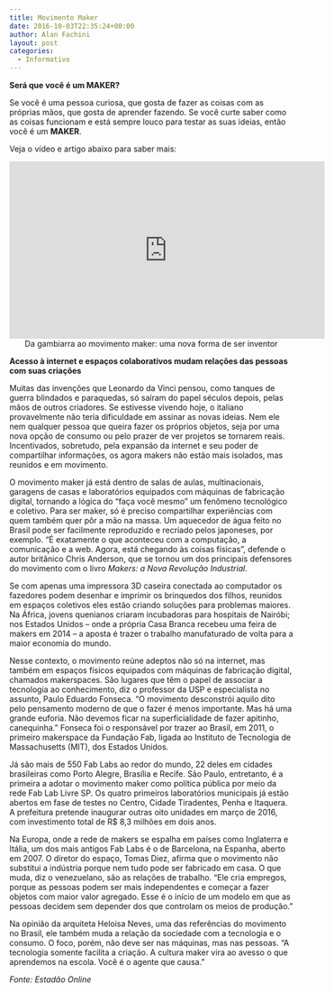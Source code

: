 ```yaml
---
title: Movimento Maker
date: 2016-10-03T22:35:24+00:00
author: Alan Fachini
layout: post
categories:
  - Informativo
---
```

**Será que você é um MAKER?**

Se você é uma pessoa curiosa, que gosta de fazer as coisas com as próprias
mãos, que gosta de aprender fazendo. Se você curte saber como as coisas
funcionam e está sempre louco para testar as suas ideias, então você é um
**MAKER**.

Veja o vídeo e artigo abaixo para saber mais:

<center>
<iframe src="https://www.youtube.com/embed/vJp2zLrJ-b0" width="560" height="315" frameborder="0" allowfullscreen="allowfullscreen"></iframe>
</center>

<center>
  Da gambiarra ao movimento maker: uma nova forma de ser inventor
</center>

<strong>Acesso à internet e espaços colaborativos mudam relações das pessoas
com suas criações</strong>

Muitas das invenções que Leonardo da Vinci pensou, como tanques de guerra
blindados e paraquedas, só saíram do papel séculos depois, pelas mãos de outros
criadores. Se estivesse vivendo hoje, o italiano provavelmente não teria
dificuldade em assinar as novas ideias. Nem ele nem qualquer pessoa que queira
fazer os próprios objetos, seja por uma nova opção de consumo ou pelo prazer de
ver projetos se tornarem reais. Incentivados, sobretudo, pela expansão da
internet e seu poder de compartilhar informações, os agora makers não estão
mais isolados, mas reunidos e em movimento.

O movimento maker já está dentro de salas de aulas, multinacionais, garagens de
casas e laboratórios equipados com máquinas de fabricação digital, tornando a
lógica do “faça você mesmo” um fenômeno tecnológico e coletivo. Para ser maker,
só é preciso compartilhar experiências com quem também quer pôr a mão na
massa. Um aquecedor de água feito no Brasil pode ser facilmente reproduzido e
recriado pelos japoneses, por exemplo. “É exatamente o que aconteceu com a
computação, a comunicação e a web. Agora, está chegando às coisas físicas”,
defende o autor britânico Chris Anderson, que se tornou um dos principais
defensores do movimento com o livro _Makers: a Nova Revolução Industrial_.

Se com apenas uma impressora 3D caseira conectada ao computador os fazedores
podem desenhar e imprimir os brinquedos dos filhos, reunidos em espaços
coletivos eles estão criando soluções para problemas maiores. Na África, jovens
quenianos criaram incubadoras para hospitais de Nairóbi; nos Estados Unidos
&ndash; onde a própria Casa Branca recebeu uma feira de makers em 2014 &ndash;
a aposta é trazer o trabalho manufaturado de volta para a maior economia do
mundo.

Nesse contexto, o movimento reúne adeptos não só na internet, mas também em
espaços físicos equipados com máquinas de fabricação digital,
chamados makerspaces. São lugares que têm o papel de associar a tecnologia
ao conhecimento, diz o professor da USP e especialista no assunto, Paulo
Eduardo Fonseca. “O movimento desconstrói aquilo dito pelo pensamento
moderno de que o fazer é menos importante. Mas há uma grande euforia. Não
devemos ficar na superficialidade de fazer apitinho, canequinha.” Fonseca
foi o responsável por trazer ao Brasil, em 2011, o primeiro makerspace da
Fundação Fab, ligada ao Instituto de Tecnologia de Massachusetts (MIT), dos
Estados Unidos.

Já são mais de 550 Fab Labs ao redor do mundo, 22 deles em cidades brasileiras
como Porto Alegre, Brasília e Recife. São Paulo, entretanto, é a primeira a
adotar o movimento maker como política pública por meio da rede Fab Lab Livre
SP. Os quatro primeiros laboratórios municipais já estão abertos em fase de
testes no Centro, Cidade Tiradentes, Penha e Itaquera. A prefeitura pretende
inaugurar outras oito unidades em março de 2016, com investimento total de R$
8,3 milhões em dois anos.

Na Europa, onde a rede de makers se espalha em países como Inglaterra e Itália,
um dos mais antigos Fab Labs é o de Barcelona, na Espanha, aberto em 2007. O
diretor do espaço, Tomas Diez, afirma que o movimento não substitui a indústria
porque nem tudo pode ser fabricado em casa. O que muda, diz o venezuelano, são
as relações de trabalho. “Ele cria empregos, porque as pessoas podem ser mais
independentes e começar a fazer objetos com maior valor agregado. Esse é o
início de um modelo em que as pessoas decidem sem depender dos que controlam os
meios de produção.”

Na opinião da arquiteta Heloisa Neves, uma das referências do movimento no
Brasil, ele também muda a relação da sociedade com a tecnologia e o consumo. O
foco, porém, não deve ser nas máquinas, mas nas pessoas. “A tecnologia somente
facilita a criação. A cultura maker vira ao avesso o que aprendemos na escola.
Você é o agente que causa.”

_Fonte: Estadão Online_
